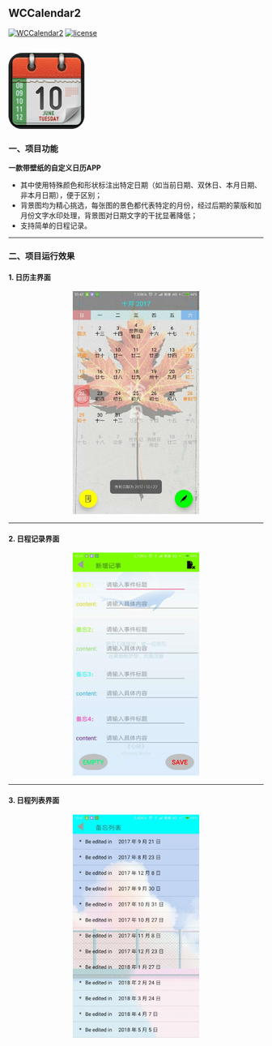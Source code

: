 ## WCCalendar2
[![WCCalendar2](https://img.shields.io/badge/WCCalendar2-v1.0.0-green.svg)](https://github.com/Yuziquan/WCCalendar2)
[![license](https://img.shields.io/packagist/l/doctrine/orm.svg)](https://github.com/Yuziquan/WCCalendar2/blob/master/LICENSE)

<br/>

<img src="https://github.com/Yuziquan/WCCalendar2/blob/master/Screenshots/app_icon.png" width=150 height=150 />

### 一、项目功能

**一款带壁纸的自定义日历APP**

* 其中使用特殊颜色和形状标注出特定日期（如当前日期、双休日、本月日期、非本月日期），便于区别；
* 背景图均为精心挑选，每张图的景色都代表特定的月份，经过后期的蒙版和加月份文字水印处理，背景图对日期文字的干扰显著降低；
* 支持简单的日程记录。


***

### 二、项目运行效果

#### 1. 日历主界面

<div align=center>

<img src="https://github.com/Yuziquan/WCCalendar2/blob/master/Screenshots/main_interface.jpg" width=250 height=440 />

</div>

***

#### 2.  日程记录界面

<div align=center> 

<img src="https://github.com/Yuziquan/WCCalendar2/blob/master/Screenshots/schedule_record.jpg" width=250 height=440 />

</div>

***

#### 3. 日程列表界面

<div align=center> 

<img src="https://github.com/Yuziquan/WCCalendar2/blob/master/Screenshots/schedule_display.jpg" width=250 height=440 />

</div>



